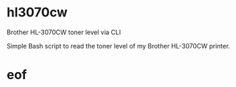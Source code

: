 # hl3070cw
Brother HL-3070CW toner level via CLI

Simple Bash script to read the toner level of my Brother HL-3070CW printer.

# eof

